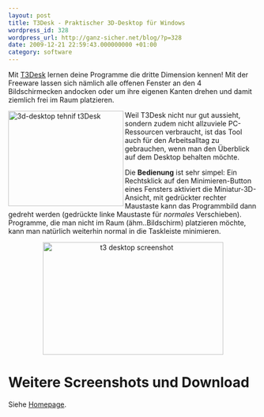 ```yaml
---
layout: post
title: T3Desk - Praktischer 3D-Desktop für Windows
wordpress_id: 328
wordpress_url: http://ganz-sicher.net/blog/?p=328
date: 2009-12-21 22:59:43.000000000 +01:00
category: software
---
```

Mit [T3Desk](http://tehnif.com/T3Desk.aspx) lernen deine Programme die dritte Dimension kennen! Mit der Freeware lassen sich nämlich alle offenen Fenster an den 4 Bildschirmecken andocken oder um ihre eigenen Kanten drehen und damit ziemlich frei im Raum platzieren.

<img style="width: 233px; height: 193px;" src="/wp-content/uploads/3d-desktoptehnift3desk.png" alt="3d-desktop tehnif t3Desk" width="465" height="375" align="left" />

Weil T3Desk nicht nur gut aussieht, sondern zudem nicht allzuviele PC-Ressourcen verbraucht, ist das Tool auch für den Arbeitsalltag zu gebrauchen, wenn man den Überblick auf dem Desktop behalten möchte.

Die <strong>Bedienung</strong> ist sehr simpel: Ein Rechtsklick auf den Minimieren-Button eines Fensters aktiviert die Miniatur-3D-Ansicht, mit gedrückter rechter Maustaste kann das Programmbild dann gedreht werden (gedrückte linke Maustaste für <em>normales</em> Verschieben). Programme, die man nicht im Raum (ähm..Bildschirm) platzieren möchte, kann man natürlich weiterhin normal in die Taskleiste minimieren.

<div style="text-align: center;"><a href="/wp-content/uploads/t3-desktop-screenshot.jpg"><img class="aligncenter size-full wp-image-377" title="t3 desktop screenshot" src="http://ganz-sicher.net/blog/wp-content/uploads/t3-desktop-screenshot.jpg" alt="t3 desktop screenshot" width="365" height="228" /></a></div>

Weitere Screenshots und Download
================================
Siehe <a title="T3Desk Homepage" href="http://tehnif.com/T3Desk.aspx" target="_blank">Homepage</a>.

